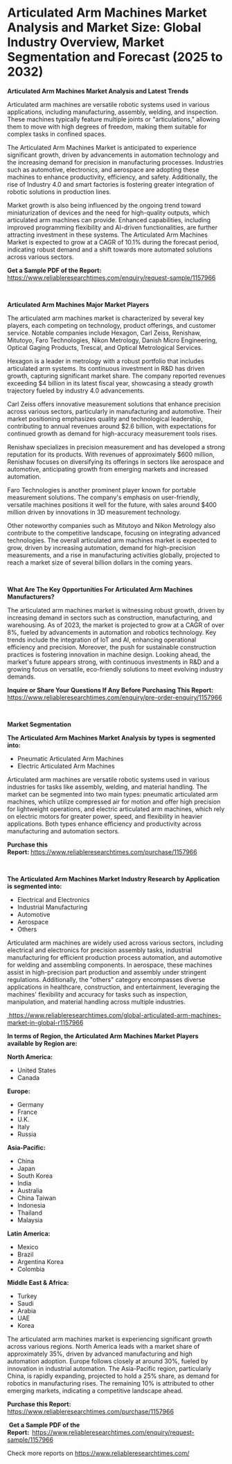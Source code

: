 <p><h1>Articulated Arm Machines Market Analysis and Market Size: Global Industry Overview, Market Segmentation and Forecast (2025 to 2032)</h1></p><p><strong>Articulated Arm Machines Market Analysis and Latest Trends</strong></p>
<p><p>Articulated arm machines are versatile robotic systems used in various applications, including manufacturing, assembly, welding, and inspection. These machines typically feature multiple joints or "articulations," allowing them to move with high degrees of freedom, making them suitable for complex tasks in confined spaces.</p><p>The Articulated Arm Machines Market is anticipated to experience significant growth, driven by advancements in automation technology and the increasing demand for precision in manufacturing processes. Industries such as automotive, electronics, and aerospace are adopting these machines to enhance productivity, efficiency, and safety. Additionally, the rise of Industry 4.0 and smart factories is fostering greater integration of robotic solutions in production lines.</p><p>Market growth is also being influenced by the ongoing trend toward miniaturization of devices and the need for high-quality outputs, which articulated arm machines can provide. Enhanced capabilities, including improved programming flexibility and AI-driven functionalities, are further attracting investment in these systems. The Articulated Arm Machines Market is expected to grow at a CAGR of 10.1% during the forecast period, indicating robust demand and a shift towards more automated solutions across various sectors.</p></p>
<p><strong>Get a Sample PDF of the Report:&nbsp;</strong> <a href="https://www.reliableresearchtimes.com/enquiry/request-sample/1157966?utm_campaign=2193&utm_medium=2&utm_source=Github&utm_content=ia&utm_term=11042025&utm_id=articulated-arm-machines">https://www.reliableresearchtimes.com/enquiry/request-sample/1157966</a></p>
<p>&nbsp;</p>
<p><strong>Articulated Arm Machines Major Market Players</strong></p>
<p><p>The articulated arm machines market is characterized by several key players, each competing on technology, product offerings, and customer service. Notable companies include Hexagon, Carl Zeiss, Renishaw, Mitutoyo, Faro Technologies, Nikon Metrology, Danish Micro Engineering, Optical Gaging Products, Trescal, and Optical Metrological Services.</p><p>Hexagon is a leader in metrology with a robust portfolio that includes articulated arm systems. Its continuous investment in R&D has driven growth, capturing significant market share. The company reported revenues exceeding $4 billion in its latest fiscal year, showcasing a steady growth trajectory fueled by industry 4.0 advancements.</p><p>Carl Zeiss offers innovative measurement solutions that enhance precision across various sectors, particularly in manufacturing and automotive. Their market positioning emphasizes quality and technological leadership, contributing to annual revenues around $2.6 billion, with expectations for continued growth as demand for high-accuracy measurement tools rises.</p><p>Renishaw specializes in precision measurement and has developed a strong reputation for its products. With revenues of approximately $600 million, Renishaw focuses on diversifying its offerings in sectors like aerospace and automotive, anticipating growth from emerging markets and increased automation.</p><p>Faro Technologies is another prominent player known for portable measurement solutions. The company's emphasis on user-friendly, versatile machines positions it well for the future, with sales around $400 million driven by innovations in 3D measurement technology.</p><p>Other noteworthy companies such as Mitutoyo and Nikon Metrology also contribute to the competitive landscape, focusing on integrating advanced technologies. The overall articulated arm machines market is expected to grow, driven by increasing automation, demand for high-precision measurements, and a rise in manufacturing activities globally, projected to reach a market size of several billion dollars in the coming years.</p></p>
<p>&nbsp;</p>
<p><strong>What Are The Key Opportunities For Articulated Arm Machines Manufacturers?</strong></p>
<p><p>The articulated arm machines market is witnessing robust growth, driven by increasing demand in sectors such as construction, manufacturing, and warehousing. As of 2023, the market is projected to grow at a CAGR of over 8%, fueled by advancements in automation and robotics technology. Key trends include the integration of IoT and AI, enhancing operational efficiency and precision. Moreover, the push for sustainable construction practices is fostering innovation in machine design. Looking ahead, the market's future appears strong, with continuous investments in R&D and a growing focus on versatile, eco-friendly solutions to meet evolving industry demands.</p></p>
<p><strong>Inquire or Share Your Questions If Any Before Purchasing This Report:</strong> <a href="https://www.reliableresearchtimes.com/enquiry/pre-order-enquiry/1157966?utm_campaign=2193&utm_medium=2&utm_source=Github&utm_content=ia&utm_term=11042025&utm_id=articulated-arm-machines">https://www.reliableresearchtimes.com/enquiry/pre-order-enquiry/1157966</a></p>
<p>&nbsp;</p>
<p><strong>Market Segmentation</strong></p>
<p><strong>The Articulated Arm Machines Market Analysis by types is segmented into:</strong></p>
<p><ul><li>Pneumatic Articulated Arm Machines</li><li>Electric Articulated Arm Machines</li></ul></p>
<p><p>Articulated arm machines are versatile robotic systems used in various industries for tasks like assembly, welding, and material handling. The market can be segmented into two main types: pneumatic articulated arm machines, which utilize compressed air for motion and offer high precision for lightweight operations, and electric articulated arm machines, which rely on electric motors for greater power, speed, and flexibility in heavier applications. Both types enhance efficiency and productivity across manufacturing and automation sectors.</p></p>
<p><strong>Purchase this Report:&nbsp;</strong><a href="https://www.reliableresearchtimes.com/purchase/1157966?utm_campaign=2193&utm_medium=2&utm_source=Github&utm_content=ia&utm_term=11042025&utm_id=articulated-arm-machines">https://www.reliableresearchtimes.com/purchase/1157966</a></p>
<p>&nbsp;</p>
<p><strong>The Articulated Arm Machines Market Industry Research by Application is segmented into:</strong></p>
<p><ul><li>Electrical and Electronics</li><li>Industrial Manufacturing</li><li>Automotive</li><li>Aerospace</li><li>Others</li></ul></p>
<p><p>Articulated arm machines are widely used across various sectors, including electrical and electronics for precision assembly tasks, industrial manufacturing for efficient production process automation, and automotive for welding and assembling components. In aerospace, these machines assist in high-precision part production and assembly under stringent regulations. Additionally, the "others" category encompasses diverse applications in healthcare, construction, and entertainment, leveraging the machines' flexibility and accuracy for tasks such as inspection, manipulation, and material handling across multiple industries.</p></p>
<p><a href="https://www.reliableresearchtimes.com/global-articulated-arm-machines-market-in-global-r1157966?utm_campaign=2193&utm_medium=2&utm_source=Github&utm_content=ia&utm_term=11042025&utm_id=articulated-arm-machines">&nbsp;https://www.reliableresearchtimes.com/global-articulated-arm-machines-market-in-global-r1157966</a></p>
<p><strong>In terms of Region, the Articulated Arm Machines Market Players available by Region are:</strong></p>
<p>
    <p> <strong> North America: </strong>
        <ul>
            <li>United States</li>
            <li>Canada</li>
        </ul>
        </p> 
    <p> <strong> Europe: </strong>
        <ul>
            <li>Germany</li>
            <li>France</li>
            <li>U.K.</li>
            <li>Italy</li>
            <li>Russia</li>
        </ul>
        </p> 
    <p> <strong> Asia-Pacific: </strong>
        <ul>
            <li>China</li>
            <li>Japan</li>
            <li>South Korea</li>
            <li>India</li>
            <li>Australia</li>
            <li>China Taiwan</li>
            <li>Indonesia</li>
            <li>Thailand</li>
            <li>Malaysia</li>
        </ul>
        </p> 
    <p> <strong> Latin America: </strong>
        <ul>
            <li>Mexico</li>
            <li>Brazil</li>
            <li>Argentina Korea</li>
            <li>Colombia</li>
        </ul>
        </p> 
    <p> <strong> Middle East & Africa: </strong>
        <ul>
            <li>Turkey</li>
            <li>Saudi</li>
            <li>Arabia</li>
            <li>UAE</li>
            <li>Korea</li>
        </ul>
    </p>
    </p>
<p><p>The articulated arm machines market is experiencing significant growth across various regions. North America leads with a market share of approximately 35%, driven by advanced manufacturing and high automation adoption. Europe follows closely at around 30%, fueled by innovation in industrial automation. The Asia-Pacific region, particularly China, is rapidly expanding, projected to hold a 25% share, as demand for robotics in manufacturing rises. The remaining 10% is attributed to other emerging markets, indicating a competitive landscape ahead.</p></p>
<p><strong>Purchase this Report: </strong><a href="https://www.reliableresearchtimes.com/purchase/1157966?utm_campaign=2193&utm_medium=2&utm_source=Github&utm_content=ia&utm_term=11042025&utm_id=articulated-arm-machines">https://www.reliableresearchtimes.com/purchase/1157966</a></p>
<p>&nbsp;<strong>Get a Sample PDF of the Report:&nbsp;&nbsp;</strong><a href="https://www.reliableresearchtimes.com/enquiry/request-sample/1157966?utm_campaign=2193&utm_medium=2&utm_source=Github&utm_content=ia&utm_term=11042025&utm_id=articulated-arm-machines">https://www.reliableresearchtimes.com/enquiry/request-sample/1157966</a></p>
<p><strong></strong></p>
<p>Check more reports on <a href="https://www.reliableresearchtimes.com/?utm_campaign=2193&utm_medium=2&utm_source=Github&utm_content=ia&utm_term=11042025&utm_id=articulated-arm-machines">https://www.reliableresearchtimes.com/</a></p>